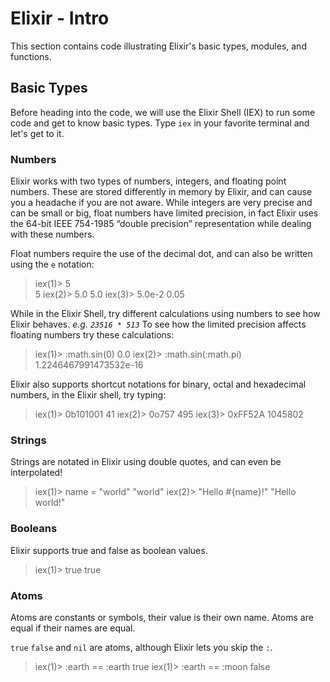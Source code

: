 # Elixir - Intro

This section contains code illustrating Elixir's basic types, modules, and functions.

## Basic Types

Before heading into the code, we will use the Elixir Shell (IEX) to run some code and get to know basic types.
Type `iex` in your favorite terminal and let's get to it.

### Numbers

Elixir works with two types of numbers, integers, and floating point numbers. These are stored differently in memory by Elixir, and can cause you a headache if you are not aware. While integers are very precise and can be small or big, float numbers have limited precision, in fact Elixir uses the 64-bit IEEE 754-1985 “double precision” representation while dealing with these numbers.

Float numbers require the use of the decimal dot, and can also be written using the `e` notation:

> iex(1)> 5  
> 5
> iex(2)> 5.0
> 5.0
> iex(3)> 5.0e-2
> 0.05

While in the Elixir Shell, try different calculations using numbers to see how Elixir behaves. *e.g. `23516 * 513`*
To see how the limited precision affects floating numbers try these calculations:

> iex(1)> :math.sin(0)
> 0.0
> iex(2)> :math.sin(:math.pi)
> 1.2246467991473532e-16

Elixir also supports shortcut notations for binary, octal and hexadecimal numbers, in the Elixir shell, try typing:

> iex(1)> 0b101001
> 41
> iex(2)> 0o757
> 495
> iex(3)> 0xFF52A
> 1045802

### Strings

Strings are notated in Elixir using double quotes, and can even be interpolated!

> iex(1)> name = "world"
> "world"
> iex(2)> "Hello #{name}!"
> "Hello world!"

### Booleans

Elixir supports true and false as boolean values.

> iex(1)> true
> true

### Atoms

Atoms are constants or symbols, their value is their own name. Atoms are equal if their names are equal.

`true` `false` and `nil` are atoms, although Elixir lets you skip the `:`.

> iex(1)> :earth == :earth
> true
> iex(1)> :earth == :moon
> false

